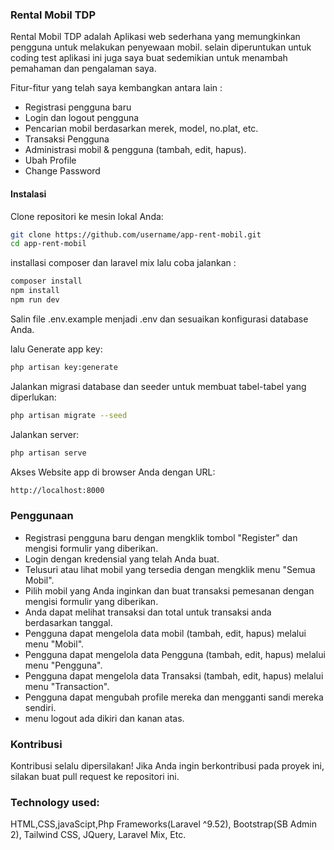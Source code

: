 ### Rental Mobil TDP
Rental Mobil TDP adalah Aplikasi web sederhana yang memungkinkan pengguna untuk melakukan penyewaan mobil. selain diperuntukan untuk coding test aplikasi ini juga saya buat sedemikian untuk menambah pemahaman dan pengalaman saya.

Fitur-fitur yang telah saya kembangkan antara lain :
 - Registrasi pengguna baru
 - Login dan logout pengguna
 - Pencarian mobil berdasarkan merek, model, no.plat, etc.
 - Transaksi Pengguna
 - Administrasi mobil & pengguna (tambah, edit, hapus).
 - Ubah Profile
 - Change Password

#### Instalasi
Clone repositori ke mesin lokal Anda:
```sh
git clone https://github.com/username/app-rent-mobil.git
cd app-rent-mobil
```
installasi composer dan laravel mix lalu coba jalankan :
```sh
composer install
npm install
npm run dev
```
Salin file .env.example menjadi .env dan sesuaikan konfigurasi database Anda.

lalu Generate app key:
```sh
php artisan key:generate
```
Jalankan migrasi database dan seeder untuk membuat tabel-tabel yang diperlukan:
```sh
php artisan migrate --seed
```
Jalankan server:
```sh
php artisan serve
```
Akses Website app di browser Anda dengan URL:
```sh
http://localhost:8000
```

### Penggunaan
 - Registrasi pengguna baru dengan mengklik tombol "Register" dan mengisi formulir yang diberikan.
 - Login dengan kredensial yang telah Anda buat.
 - Telusuri atau lihat mobil yang tersedia dengan mengklik menu "Semua Mobil".
 - Pilih mobil yang Anda inginkan dan buat transaksi pemesanan dengan mengisi formulir yang diberikan.
 - Anda dapat melihat transaksi dan total untuk transaksi anda berdasarkan tanggal.
 - Pengguna dapat mengelola data mobil (tambah, edit, hapus) melalui menu "Mobil".
 - Pengguna dapat mengelola data Pengguna (tambah, edit, hapus) melalui menu "Pengguna".
 - Pengguna dapat mengelola data Transaksi (tambah, edit, hapus) melalui menu "Transaction".
 - Pengguna dapat mengubah profile mereka dan mengganti sandi mereka sendiri.
 - menu logout ada dikiri dan kanan atas.


### Kontribusi
Kontribusi selalu dipersilakan! Jika Anda ingin berkontribusi pada proyek ini, silakan buat pull request ke repositori ini.

### Technology used:
HTML,CSS,javaScipt,Php Frameworks(Laravel ^9.52), Bootstrap(SB Admin 2), Tailwind CSS, JQuery, Laravel Mix, Etc.